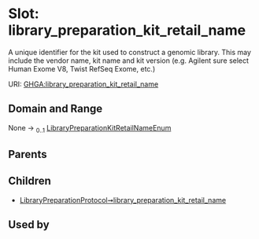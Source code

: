 
# Slot: library_preparation_kit_retail_name


A unique identifier for the kit used to construct a genomic library. This may include the vendor name, kit name and kit version  (e.g. Agilent sure select Human Exome V8, Twist RefSeq Exome, etc.)

URI: [GHGA:library_preparation_kit_retail_name](https://w3id.org/GHGA/library_preparation_kit_retail_name)


## Domain and Range

None &#8594;  <sub>0..1</sub> [LibraryPreparationKitRetailNameEnum](LibraryPreparationKitRetailNameEnum.md)

## Parents


## Children

 *  [LibraryPreparationProtocol➞library_preparation_kit_retail_name](LibraryPreparationProtocol_library_preparation_kit_retail_name.md)

## Used by

